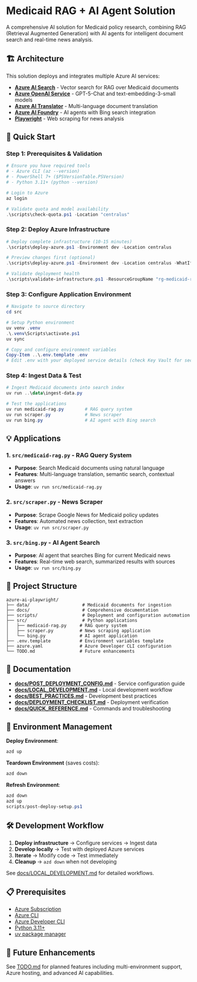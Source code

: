 # Medicaid RAG + AI Agent Solution

A comprehensive AI solution for Medicaid policy research, combining RAG (Retrieval Augmented Generation) with AI agents for intelligent document search and real-time news analysis.

## 🏗️ Architecture

This solution deploys and integrates multiple Azure AI services:

- **[Azure AI Search](https://learn.microsoft.com/en-us/azure/search/search-what-is-azure-search)** - Vector search for RAG over Medicaid documents
- **[Azure OpenAI Service](https://learn.microsoft.com/en-us/azure/ai-foundry/openai/overview)** - GPT-5-Chat and text-embedding-3-small models
- **[Azure AI Translator](https://azure.microsoft.com/en-us/products/ai-services/ai-translator)** - Multi-language document translation
- **[Azure AI Foundry](https://learn.microsoft.com/en-us/azure/ai-foundry/)** - AI agents with Bing search integration
- **[Playwright](https://github.com/microsoft/playwright)** - Web scraping for news analysis

## 🚀 Quick Start

### Step 1: Prerequisites & Validation

```powershell
# Ensure you have required tools
# - Azure CLI (az --version)
# - PowerShell 7+ ($PSVersionTable.PSVersion)
# - Python 3.11+ (python --version)

# Login to Azure
az login

# Validate quota and model availability
.\scripts\check-quota.ps1 -Location "centralus"
```

### Step 2: Deploy Azure Infrastructure

```powershell
# Deploy complete infrastructure (10-15 minutes)
.\scripts\deploy-azure.ps1 -Environment dev -Location centralus

# Preview changes first (optional)
.\scripts\deploy-azure.ps1 -Environment dev -Location centralus -WhatIf

# Validate deployment health
.\scripts\validate-infrastructure.ps1 -ResourceGroupName "rg-medicaid-rag-dev"
```

### Step 3: Configure Application Environment

```powershell
# Navigate to source directory
cd src

# Setup Python environment
uv venv .venv
.\.venv\Scripts\activate.ps1
uv sync

# Copy and configure environment variables
Copy-Item ..\.env.template .env
# Edit .env with your deployed service details (check Key Vault for secrets)
```

### Step 4: Ingest Data & Test

```powershell
# Ingest Medicaid documents into search index
uv run ..\data\ingest-data.py

# Test the applications
uv run medicaid-rag.py        # RAG query system
uv run scraper.py             # News scraper
uv run bing.py                # AI agent with Bing search
```

## 💡 Applications

### 1. `src/medicaid-rag.py` - RAG Query System

- **Purpose**: Search Medicaid documents using natural language
- **Features**: Multi-language translation, semantic search, contextual answers
- **Usage**: `uv run src/medicaid-rag.py`

### 2. `src/scraper.py` - News Scraper

- **Purpose**: Scrape Google News for Medicaid policy updates
- **Features**: Automated news collection, text extraction
- **Usage**: `uv run src/scraper.py`

### 3. `src/bing.py` - AI Agent Search

- **Purpose**: AI agent that searches Bing for current Medicaid news
- **Features**: Real-time web search, summarized results with sources
- **Usage**: `uv run src/bing.py`

## 📁 Project Structure

```text
azure-ai-playwright/
├── data/                    # Medicaid documents for ingestion
├── docs/                    # Comprehensive documentation
├── scripts/                 # Deployment and configuration automation
├── src/                     # Python applications
│   ├── medicaid-rag.py     # RAG query system
│   ├── scraper.py          # News scraping application
│   └── bing.py             # AI agent application
├── .env.template           # Environment variables template
├── azure.yaml              # Azure Developer CLI configuration
└── TODO.md                 # Future enhancements
```

## 📖 Documentation

- **[docs/POST_DEPLOYMENT_CONFIG.md](docs/POST_DEPLOYMENT_CONFIG.md)** - Service configuration guide
- **[docs/LOCAL_DEVELOPMENT.md](docs/LOCAL_DEVELOPMENT.md)** - Local development workflow
- **[docs/BEST_PRACTICES.md](docs/BEST_PRACTICES.md)** - Development best practices
- **[docs/DEPLOYMENT_CHECKLIST.md](docs/DEPLOYMENT_CHECKLIST.md)** - Deployment verification
- **[docs/QUICK_REFERENCE.md](docs/QUICK_REFERENCE.md)** - Commands and troubleshooting

## 🔄 Environment Management

**Deploy Environment**:
```powershell
azd up
```

**Teardown Environment** (saves costs):
```powershell
azd down
```

**Refresh Environment**:
```powershell
azd down
azd up
scripts/post-deploy-setup.ps1
```

## 🛠️ Development Workflow

1. **Deploy infrastructure** → Configure services → Ingest data
2. **Develop locally** → Test with deployed Azure services
3. **Iterate** → Modify code → Test immediately
4. **Cleanup** → `azd down` when not developing

See [docs/LOCAL_DEVELOPMENT.md](docs/LOCAL_DEVELOPMENT.md) for detailed workflows.

## 📋 Prerequisites

- [Azure Subscription](https://azure.microsoft.com/free/)
- [Azure CLI](https://docs.microsoft.com/cli/azure/install-azure-cli)
- [Azure Developer CLI](https://aka.ms/azd)
- [Python 3.11+](https://python.org)
- [uv package manager](https://docs.astral.sh/uv/getting-started/installation/)

## 🔮 Future Enhancements

See [TODO.md](TODO.md) for planned features including multi-environment support, Azure hosting, and advanced AI capabilities.
